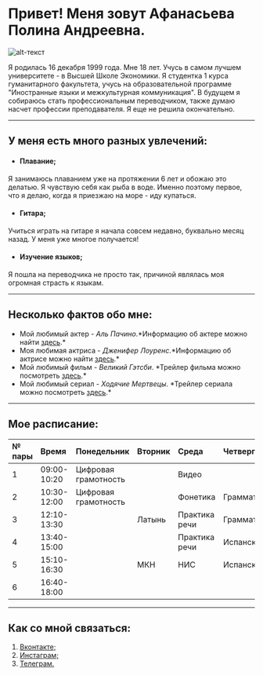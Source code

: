 # Привет! Меня зовут Афанасьева Полина Андреевна.
![alt-текст](https://pp.userapi.com/c836533/v836533793/5853b/bDsSuxmq_Z0.jpg "Моя фотография")

Я родилась 16 декабря 1999 года. Мне 18 лет. Учусь в самом лучшем университете - в Высшей Школе Экономики. Я студентка 1 курса гуманитарного факультета, учусь на образовательной программе "Иностранные языки и межкультурная коммуникация". В будущем я собираюсь стать профессиональным переводчиком, также думаю насчет профессии преподавателя. Я еще не решила окончательно.

------
## У меня есть много разных увлечений:
+ #### Плавание;     

Я занимаюсь плаванием уже на протяжении 6 лет и обожаю это делатью. Я чувствую себя как рыба в воде. Именно поэтому первое, что я делаю, когда я приезжаю на море - иду купаться.

+ #### Гитара;    

Учиться играть на гитаре я начала совсем недавно, буквально месяц назад. У меня уже многое получается!

+ #### Изучение языков;  

Я пошла на переводчика не просто так, причиной являлась моя огромная страсть к языкам.

***
## Несколько фактов обо мне:
* Мой любимый актер - *Аль Пачино*.\*Информацию об актере можно найти [здесь][1].\*
* Моя любимая актриса - *Дженифер Лоуренс*.\*Информацию об актрисе можно найти [здесь][2].\*
* Мой любимый фильм - *Великий Гэтсби*. \*Трейлер фильма можно посмотреть [здесь][3].\*
* Мой любимый сериал - *Ходячие Мертвецы*. \*Трейлер сериала можно посмотреть [здесь][4].\* 
* * *
  
## Мое расписание:
| № пары | Время       | Понедельник          | Вторник | Среда         | Четверг    | Пятница   |
|:-------|:------------|:-------------------- |:--------|:--------------|:-----------|:----------|
| 1      | 09:00-10:20 | Цифровая грамотность |         | Видео         |            | Испанский |
| 2      | 10:30-12:00 | Цифровая грамотность |         | Фонетика      | Грамматика |           |
| 3      | 12:10-13:30 |                      | Латынь  | Практика речи | Грамматика | ВКБ       |
| 4      | 13:40-15:00 |                      |         | Практика речи | Испанский  |           |
| 5      | 15:10-16:30 |                      | МКН     | НИС           | Испанский  | МКН       |
| 6      | 16:40-18:00 |                      |         |               |            | ВКБ       |
***
## Как со мной связаться:
 1. [Вконтакте;](https://vk.com/polinaaf)
 2. [Инстаграм;](http://www.instagram.com/tiskau_tornado/)
 3. [Телеграм.](http://t.me/polinafanaseva/)


 [1]: https://en.wikipedia.org/wiki/Al_Pacino "Аль Пачино"
 [2]: https://en.wikipedia.org/wiki/Jennifer_Lawrence "Дженифер Лоуренс"
 [3]: https://www.youtube.com/watch?v=ibqIWYqzG7w/ "Великий Гэтсби"
 [4]: https://www.youtube.com/watch?v=cu2ApTImBKc/ "Ходячие мертвецы"


